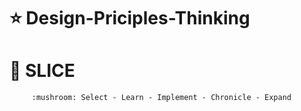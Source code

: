 # :star: Design-Priciples-Thinking

   # :musical_note: SLICE <br />
         :mushroom: Select - Learn - Implement - Chronicle - Expand
